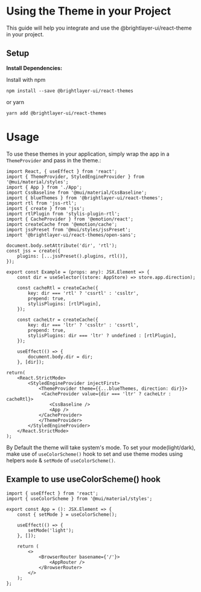 # Using the Theme in your Project

This guide will help you integrate and use the @brightlayer-ui/react-theme in your project.

## Setup

**Install Dependencies:**

Install with npm

```shell
npm install --save @brightlayer-ui/react-themes
```

or yarn

```shell
yarn add @brightlayer-ui/react-themes
```

# Usage

To use these themes in your application, simply wrap the app in a `ThemeProvider` and pass in the theme.:

```tsx
import React, { useEffect } from 'react';
import { ThemeProvider, StyledEngineProvider } from '@mui/material/styles';
import { App } from './App';
import CssBaseline from '@mui/material/CssBaseline';
import { blueThemes } from '@brightlayer-ui/react-themes';
import rtl from 'jss-rtl';
import { create } from 'jss';
import rtlPlugin from 'stylis-plugin-rtl';
import { CacheProvider } from '@emotion/react';
import createCache from '@emotion/cache';
import jssPreset from '@mui/styles/jssPreset';
import '@brightlayer-ui/react-themes/open-sans';

document.body.setAttribute('dir', 'rtl');
const jss = create({
    plugins: [...jssPreset().plugins, rtl()],
});

export const Example = (props: any): JSX.Element => {
    const dir = useSelector((store: AppStore) => store.app.direction); 

    const cacheRtl = createCache({
        key: dir === 'rtl' ? 'cssrtl' : 'cssltr',
        prepend: true,
        stylisPlugins: [rtlPlugin],
    });

    const cacheLtr = createCache({
        key: dir === 'ltr' ? 'cssltr' : 'cssrtl',
        prepend: true,
        stylisPlugins: dir === 'ltr' ? undefined : [rtlPlugin],
    });

    useEffect(() => {
        document.body.dir = dir;
    }, [dir]);

return(
    <React.StrictMode>
        <StyledEngineProvider injectFirst>
            <ThemeProvider theme={{...blueThemes, direction: dir}}>
             <CacheProvider value={dir === 'ltr' ? cacheLtr : cacheRtl}>
                <CssBaseline />
                <App />
            </CacheProvider>
            </ThemeProvider>
        </StyledEngineProvider>
    </React.StrictMode>
);
```

By Default the theme will take system's mode. To set your mode(light/dark), make use of `useColorScheme()` hook to set and use theme modes using helpers `mode` & `setMode` of `useColorScheme()`.

## Example to use useColorScheme() hook

```tsx
import { useEffect } from 'react';
import { useColorScheme } from '@mui/material/styles';

export const App = (): JSX.Element => {
    const { setMode } = useColorScheme();

    useEffect(() => {
        setMode('light');
    }, []);

    return (
        <>
            <BrowserRouter basename={'/'}>
                <AppRouter />
            </BrowserRouter>
        </>
    );
};
```
